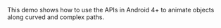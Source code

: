 This demo shows how to use the APIs in Android 4+ to animate objects along curved and complex paths.
